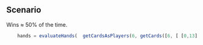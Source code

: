 ## Scenario

Wins ≈ 50% of the time.

```js
	hands = evaluateHands(  getCardsAsPlayers(6, getCards([6, [ [0,13] ] ], 5))  );
```